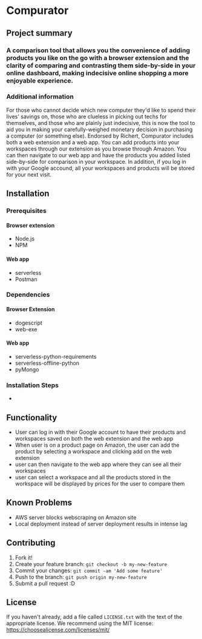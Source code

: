 # Compurator

## Project summary

### A comparison tool that allows you the convenience of adding products you like on the go with a browser extension and the clarity of comparing and contrasting them side-by-side in your online dashboard, making indecisive online shopping a more enjoyable experience.

### Additional information

For those who cannot decide which new computer they'd like to spend their lives' savings on, those who are clueless in picking out techs for themselves, and those who are plainly just indecisive, this is now the tool to aid you in making your carefully-weighed monetary decision in purchasing a computer (or something else). Endorsed by Richert, Compurator includes both a web extension and a web app. You can add products into your workspaces through our extension as you browse through Amazon. You can then navigate to our web app and have the products you added listed side-by-side for comparison in your workspace. In addition, if you log in with your Google accound, all your workspaces and products will be stored for your next visit.


## Installation

### Prerequisites

#### Browser extension
* Node.js
* NPM

#### Web app
* serverless
* Postman

### Dependencies

#### Browser Extension
* dogescript
* web-exe

#### Web app
* serverless-python-requirements
* serverless-offline-python
* pyMongo

### Installation Steps
* 

## Functionality
* User can log in with their Google account to have their products and workspaces saved on both the web extension and the web app
* When user is on a product page on Amazon, the user can add the product by selecting a workspace and clicking add on the web extension
* user can then navigate to the web app where they can see all their workspaces
* user can select a workspace and all the products stored in the workspace will be displayed by prices for the user to compare them

## Known Problems

* AWS server blocks webscraping on Amazon site
* Local deployment instead of server deployment results in intense lag


## Contributing

1. Fork it!
2. Create your feature branch: `git checkout -b my-new-feature`
3. Commit your changes: `git commit -am 'Add some feature'`
4. Push to the branch: `git push origin my-new-feature`
5. Submit a pull request :D

## License

If you haven't already, add a file called `LICENSE.txt` with the text of the appropriate license.
We recommend using the MIT license: <https://choosealicense.com/licenses/mit/>
